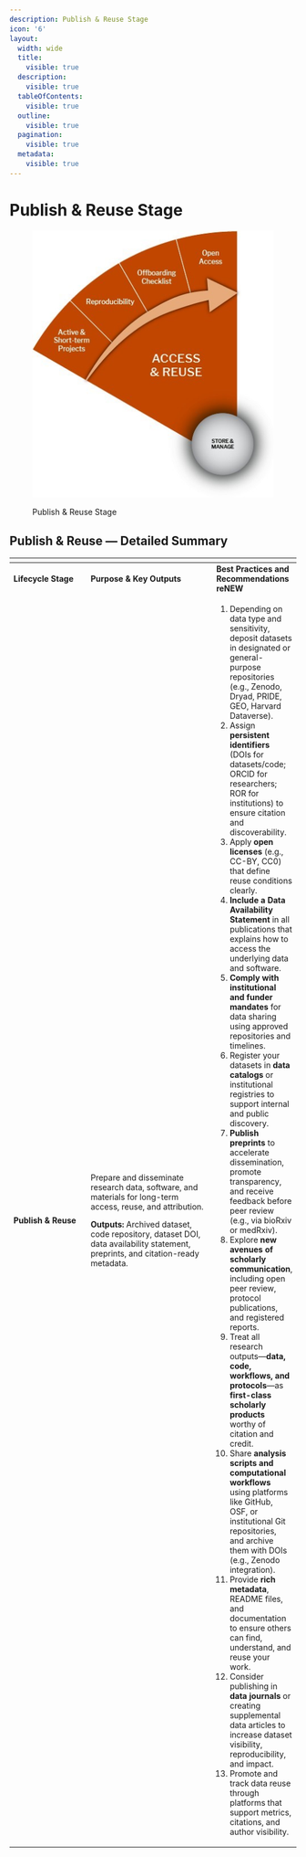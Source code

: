 ```yaml
---
description: Publish & Reuse Stage
icon: '6'
layout:
  width: wide
  title:
    visible: true
  description:
    visible: true
  tableOfContents:
    visible: true
  outline:
    visible: true
  pagination:
    visible: true
  metadata:
    visible: true
---
```


# Publish & Reuse Stage

<figure><img src="../../../.gitbook/assets/Access and Reuse.jpg" alt=""><figcaption><p>Publish &#x26; Reuse Stage</p></figcaption></figure>

## **Publish & Reuse — Detailed Summary**

<table data-header-hidden><thead><tr><th width="168"></th><th width="306"></th><th></th></tr></thead><tbody><tr><td><strong>Lifecycle Stage</strong></td><td><strong>Purpose &#x26; Key Outputs</strong></td><td><strong>Best Practices and Recommendations reNEW</strong> </td></tr><tr><td><strong>Publish &#x26; Reuse</strong></td><td><p>Prepare and disseminate research data, software, and materials for long-term access, reuse, and attribution. </p><p><strong>Outputs:</strong> Archived dataset, code repository, dataset DOI, data availability statement, preprints, and citation-ready metadata.</p></td><td><ol><li>Depending on data type and sensitivity, deposit datasets in designated or general-purpose repositories (e.g., Zenodo, Dryad, PRIDE, GEO, Harvard Dataverse).</li><li>Assign <strong>persistent identifiers</strong> (DOIs for datasets/code; ORCID for researchers; ROR for institutions) to ensure citation and discoverability.</li><li>Apply <strong>open licenses</strong> (e.g., CC-BY, CC0) that define reuse conditions clearly.</li><li><strong>Include a Data Availability Statement</strong> in all publications that explains how to access the underlying data and software. </li><li><strong>Comply with institutional and funder mandates</strong> for data sharing using approved repositories and timelines.</li><li>Register your datasets in <strong>data catalogs</strong> or institutional registries to support internal and public discovery.</li><li><strong>Publish preprints</strong> to accelerate dissemination, promote transparency, and receive feedback before peer review (e.g., via bioRxiv or medRxiv).</li><li>Explore <strong>new avenues of scholarly communication</strong>, including open peer review, protocol publications, and registered reports.</li><li>Treat all research outputs—<strong>data, code, workflows, and protocols</strong>—as <strong>first-class scholarly products</strong> worthy of citation and credit.</li><li>Share <strong>analysis scripts and computational workflows</strong> using platforms like GitHub, OSF, or institutional Git repositories, and archive them with DOIs (e.g., Zenodo integration).</li><li>Provide <strong>rich metadata</strong>, README files, and documentation to ensure others can find, understand, and reuse your work.</li><li>Consider publishing in <strong>data journals</strong> or creating supplemental data articles to increase dataset visibility, reproducibility, and impact.</li><li>Promote and track data reuse through platforms that support metrics, citations, and author visibility.</li></ol></td></tr></tbody></table>


